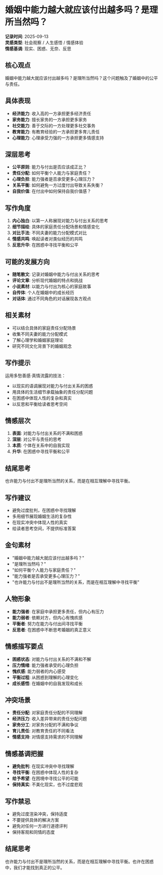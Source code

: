 # 婚姻中能力越大就应该付出越多吗？是理所当然吗？

**记录时间**: 2025-09-13  
**灵感类型**: 社会观察 / 人生感悟 / 情感体验  
**情感基调**: 现实、困惑、无奈、反思  

## 核心观点
婚姻中能力越大就应该付出越多吗？是理所当然吗？这个问题触及了婚姻中的公平与责任。

## 具体表现
- **经济能力**: 收入高的一方承担更多经济责任
- **家务能力**: 擅长家务的一方承担更多家务
- **社交能力**: 善于交际的一方处理更多社交事务
- **教育能力**: 有教育经验的一方承担更多育儿责任
- **心理能力**: 心理承受力强的一方承担更多情感支持

## 深层思考
- **公平原则**: 能力与付出是否应该成正比？
- **责任分配**: 如何平衡个人能力与家庭责任？
- **心理负担**: 能力强者是否承受更多心理压力？
- **关系平衡**: 如何避免一方过度付出导致关系失衡？
- **自我价值**: 在付出中如何保持自我价值感？

## 写作角度
1. **内心独白**: 以第一人称展现对能力与付出关系的思考
2. **细节描绘**: 具体的家庭责任分配场景和情感变化
3. **对比手法**: 不同夫妻的能力分配模式对比
4. **情感共鸣**: 唤起读者对类似经历的共鸣
5. **反思升华**: 在困惑中寻找平衡和公平

## 可能的发展方向
- **随笔散文**: 记录对婚姻中能力与付出关系的思考
- **评论文章**: 分析现代婚姻的特点和挑战
- **小说素材**: 以能力与付出为核心的家庭故事
- **自传体**: 个人在婚姻中的成长经历
- **对话体**: 通过不同角色的对话展现各方观点

## 相关素材
- 可以结合具体的家庭责任分配场景
- 收集不同夫妻的能力分配模式
- 了解心理学和婚姻家庭理论
- 研究不同文化背景下的婚姻观念

## 写作提示
运用多愁善感·真情流露的技法：
- 以现实的语调展现对能力与付出关系的困惑
- 用具体的生活细节承载抽象的责任分配问题
- 在困惑中体现人性的复杂和真实
- 以反思和平衡给读者思考空间

## 情感层次
1. **表面**: 对能力与付出关系的不满和困惑
2. **深层**: 对公平与责任的思考
3. **本质**: 个体在关系中的自我实现
4. **升华**: 在困惑中寻找平衡和公平

## 结尾思考
也许能力与付出不是理所当然的关系，而是在相互理解中寻找平衡。

## 写作建议
- 避免过度批判，在困惑中寻找理解
- 多用细节展现婚姻生活的复杂性
- 在现实冲突中体现人性的真实
- 给读者思考空间，不提供标准答案

## 金句素材
- "婚姻中能力越大就应该付出越多吗？"
- "是理所当然吗？"
- "如何平衡个人能力与家庭责任？"
- "能力强者是否承受更多心理压力？"
- "也许能力与付出不是理所当然的关系，而是在相互理解中寻找平衡"

## 人物形象
- **能力强者**: 在家庭中承担更多责任，但内心有压力
- **能力弱者**: 依赖对方，但内心有愧疚感
- **平衡者**: 努力在能力与付出间寻找平衡
- **反思者**: 在困惑中不断思考婚姻的真正意义

## 情感描写要点
- **困惑状态**: 对能力与付出关系的不满和不解
- **压力情绪**: 能力强者承受的心理负担
- **愧疚感**: 能力弱者的内心感受
- **平衡过程**: 从困惑到理解的心理变化
- **成长感悟**: 在婚姻中的自我发现和成长

## 冲突场景
- **责任分配**: 对家庭责任分配的不同理解
- **经济压力**: 收入差异带来的责任分配问题
- **家务分工**: 对家务分配的不满和争议
- **育儿责任**: 对教育责任的不同看法
- **情感支持**: 对情感支持需求的不同理解

## 情感基调把握
- **避免批判**: 在现实冲突中寻找理解
- **寻找平衡**: 在困惑中体现人性的复杂
- **给予希望**: 在困境中寻找公平的可能
- **保持真实**: 不美化现实，也不过度悲观

## 写作禁忌
- 避免过度渲染冲突，保持适度
- 不要提供具体的解决方案
- 避免对任何一方进行道德评判
- 保持客观和同情的态度

## 结尾思考
也许能力与付出不是理所当然的关系，而是在相互理解中寻找平衡。也许在困惑中，我们才能找到真正的公平。